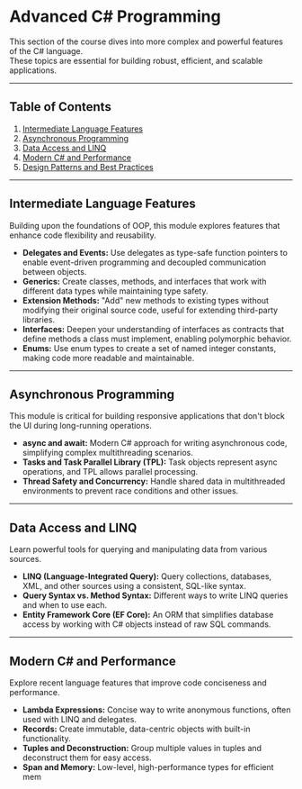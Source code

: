 # Advanced C# Programming

This section of the course dives into more complex and powerful features of the C# language.  
These topics are essential for building robust, efficient, and scalable applications.

---

## Table of Contents

1. [Intermediate Language Features](#intermediate-language-features)  
2. [Asynchronous Programming](#asynchronous-programming)  
3. [Data Access and LINQ](#data-access-and-linq)  
4. [Modern C# and Performance](#modern-c-and-performance)  
5. [Design Patterns and Best Practices](#design-patterns-and-best-practices)  

---

## Intermediate Language Features

Building upon the foundations of OOP, this module explores features that enhance code flexibility and reusability.

- **Delegates and Events:** Use delegates as type-safe function pointers to enable event-driven programming and decoupled communication between objects.  
- **Generics:** Create classes, methods, and interfaces that work with different data types while maintaining type safety.  
- **Extension Methods:** "Add" new methods to existing types without modifying their original source code, useful for extending third-party libraries.  
- **Interfaces:** Deepen your understanding of interfaces as contracts that define methods a class must implement, enabling polymorphic behavior.  
- **Enums:** Use enum types to create a set of named integer constants, making code more readable and maintainable.  

---

## Asynchronous Programming

This module is critical for building responsive applications that don't block the UI during long-running operations.

- **async and await:** Modern C# approach for writing asynchronous code, simplifying complex multithreading scenarios.  
- **Tasks and Task Parallel Library (TPL):** Task objects represent async operations, and TPL allows parallel processing.  
- **Thread Safety and Concurrency:** Handle shared data in multithreaded environments to prevent race conditions and other issues.  

---

## Data Access and LINQ

Learn powerful tools for querying and manipulating data from various sources.

- **LINQ (Language-Integrated Query):** Query collections, databases, XML, and other sources using a consistent, SQL-like syntax.  
- **Query Syntax vs. Method Syntax:** Different ways to write LINQ queries and when to use each.  
- **Entity Framework Core (EF Core):** An ORM that simplifies database access by working with C# objects instead of raw SQL commands.  

---

## Modern C# and Performance

Explore recent language features that improve code conciseness and performance.

- **Lambda Expressions:** Concise way to write anonymous functions, often used with LINQ and delegates.  
- **Records:** Create immutable, data-centric objects with built-in functionality.  
- **Tuples and Deconstruction:** Group multiple values in tuples and deconstruct them for easy access.  
- **Span and Memory:** Low-level, high-performance types for efficient mem
